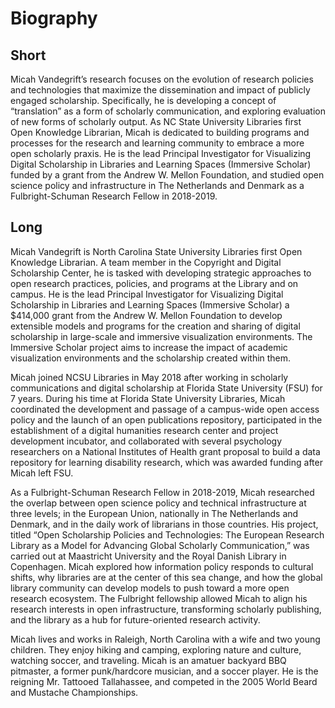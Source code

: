 Biography
====
Short
---
Micah Vandegrift’s research focuses on the evolution of research policies and technologies that maximize the dissemination and impact of publicly engaged scholarship. Specifically, he is developing a concept of “translation” as a form of scholarly communication, and exploring evaluation of new forms of scholarly output. As NC State University Libraries first Open Knowledge Librarian, Micah is dedicated to building programs and processes for the research and learning community to embrace a more open scholarly praxis. He is the lead Principal Investigator for Visualizing Digital Scholarship in Libraries and Learning Spaces (Immersive Scholar) funded by a grant from the Andrew W. Mellon Foundation, and studied open science policy and infrastructure in The Netherlands and Denmark as a Fulbright-Schuman Research Fellow in 2018-2019. 

Long
---
Micah Vandegrift is North Carolina State University Libraries first Open Knowledge Librarian. A team member in the Copyright and Digital Scholarship Center, he is tasked with developing strategic approaches to open research practices, policies, and programs at the Library and on campus. He is the lead Principal Investigator for Visualizing Digital Scholarship in Libraries and Learning Spaces (Immersive Scholar) a $414,000 grant from the Andrew W. Mellon Foundation to develop extensible models and programs for the creation and sharing of digital scholarship in large-scale and immersive visualization environments. The Immersive Scholar project aims to increase the impact of academic visualization environments and the scholarship created within them.

Micah joined NCSU Libraries in May 2018 after working in scholarly communications and digital scholarship at Florida State University (FSU) for 7 years. During his time at Florida State University Libraries, Micah coordinated the development and passage of a campus-wide open access policy and the launch of an open publications repository, participated in the establishment of a digital humanities research center and project development incubator, and collaborated with several psychology researchers on a National Institutes of Health grant proposal to build a data repository for learning disability research, which was awarded funding after Micah left FSU.

As a Fulbright-Schuman Research Fellow in 2018-2019, Micah researched the overlap between open science policy and technical infrastructure at three levels; in the European Union, nationally in The Netherlands and Denmark, and in the daily work of librarians in those countries. His project, titled “Open Scholarship Policies and Technologies: The European Research Library as a Model for Advancing Global Scholarly Communication,” was carried out at Maastricht University and the Royal Danish Library in Copenhagen. Micah explored how information policy responds to cultural shifts, why libraries are at the center of this sea change, and how the global library community can develop models to push toward a more open research ecosystem. The Fulbright fellowship allowed Micah to align his research interests in open infrastructure, transforming scholarly publishing, and the library as a hub for future-oriented research activity.

Micah lives and works in Raleigh, North Carolina with a wife and two young children. They enjoy hiking and camping, exploring nature and culture, watching soccer, and traveling. Micah is an amatuer backyard BBQ pitmaster, a former punk/hardcore musician, and a soccer player. He is the reigning Mr. Tattooed Tallahassee, and competed in the 2005 World Beard and Mustache Championships.

